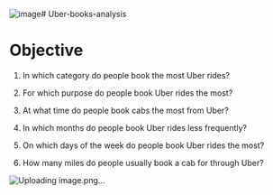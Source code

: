![image](https://github.com/user-attachments/assets/9ee30819-0c90-4c08-aeb1-31dba81e4aa2)# Uber-books-analysis

# Objective

1. In which category do people book the most Uber rides?

2. For which purpose do people book Uber rides the most?

3. At what time do people book cabs the most from Uber?

4. In which months do people book Uber rides less frequently?

5. On which days of the week do people book Uber rides the most?

6. How many miles do people usually book a cab for through Uber? 

![Uploading image.png…]()

